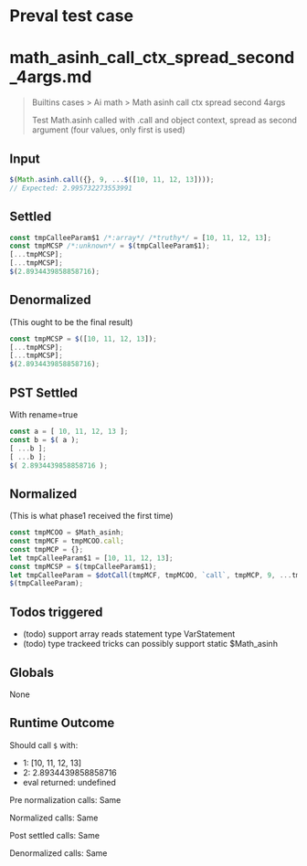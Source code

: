 # Preval test case

# math_asinh_call_ctx_spread_second_4args.md

> Builtins cases > Ai math > Math asinh call ctx spread second 4args
>
> Test Math.asinh called with .call and object context, spread as second argument (four values, only first is used)

## Input

`````js filename=intro
$(Math.asinh.call({}, 9, ...$([10, 11, 12, 13])));
// Expected: 2.995732273553991
`````


## Settled


`````js filename=intro
const tmpCalleeParam$1 /*:array*/ /*truthy*/ = [10, 11, 12, 13];
const tmpMCSP /*:unknown*/ = $(tmpCalleeParam$1);
[...tmpMCSP];
[...tmpMCSP];
$(2.8934439858858716);
`````


## Denormalized
(This ought to be the final result)

`````js filename=intro
const tmpMCSP = $([10, 11, 12, 13]);
[...tmpMCSP];
[...tmpMCSP];
$(2.8934439858858716);
`````


## PST Settled
With rename=true

`````js filename=intro
const a = [ 10, 11, 12, 13 ];
const b = $( a );
[ ...b ];
[ ...b ];
$( 2.8934439858858716 );
`````


## Normalized
(This is what phase1 received the first time)

`````js filename=intro
const tmpMCOO = $Math_asinh;
const tmpMCF = tmpMCOO.call;
const tmpMCP = {};
let tmpCalleeParam$1 = [10, 11, 12, 13];
const tmpMCSP = $(tmpCalleeParam$1);
let tmpCalleeParam = $dotCall(tmpMCF, tmpMCOO, `call`, tmpMCP, 9, ...tmpMCSP);
$(tmpCalleeParam);
`````


## Todos triggered


- (todo) support array reads statement type VarStatement
- (todo) type trackeed tricks can possibly support static $Math_asinh


## Globals


None


## Runtime Outcome


Should call `$` with:
 - 1: [10, 11, 12, 13]
 - 2: 2.8934439858858716
 - eval returned: undefined

Pre normalization calls: Same

Normalized calls: Same

Post settled calls: Same

Denormalized calls: Same
